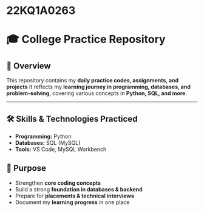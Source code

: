 # 22KQ1A0263
# 🎓 College Practice Repository  

## 📌 Overview  
This repository contains my **daily practice codes, assignments, and projects** 
It reflects my **learning journey in programming, databases, and problem-solving**, covering various concepts in **Python, SQL, and more**.  

---
## 🛠️ Skills & Technologies Practiced  
- **Programming:** Python  
- **Databases:** SQL (MySQL)
- **Tools:** VS Code, MySQL Workbench


## 🎯 Purpose  
- Strengthen **core coding concepts**  
- Build a strong **foundation in databases & backend**  
- Prepare for **placements & technical interviews**  
- Document my **learning progress** in one place
